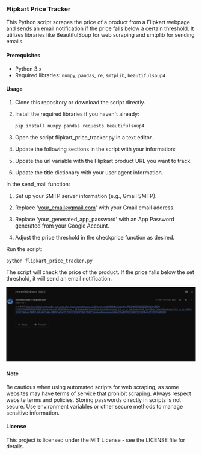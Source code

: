 ### Flipkart Price Tracker

This Python script scrapes the price of a product from a Flipkart webpage and sends an email notification if the price falls below a certain threshold. It utilizes libraries like BeautifulSoup for web scraping and smtplib for sending emails.

#### Prerequisites

- Python 3.x
- Required libraries: `numpy`, `pandas`, `re`, `smtplib`, `beautifulsoup4`

#### Usage

1. Clone this repository or download the script directly.

2. Install the required libraries if you haven't already:

   ```bash
   pip install numpy pandas requests beautifulsoup4
   ```


3. Open the script flipkart_price_tracker.py in a text editor.

4. Update the following sections in the script with your information:

5. Update the url variable with the Flipkart product URL you want to track.

6. Update the title dictionary with your user agent information.

In the send_mail function:

1. Set up your SMTP server information (e.g., Gmail SMTP).

2. Replace 'your_email@gmail.com' with your Gmail email address.

3. Replace 'your_generated_app_password' with an App Password generated from your Google Account.

4. Adjust the price threshold in the checkprice function as desired.

Run the script:

```bash
python flipkart_price_tracker.py 
```



The script will check the price of the product. If the price falls below the set threshold, it will send an email notification.

<p align="center">
    <img src="output.png" alt="Output Screenshot">
</p>

#### Note

Be cautious when using automated scripts for web scraping, as some websites may have terms of service that prohibit scraping. Always respect website terms and policies.
Storing passwords directly in scripts is not secure. Use environment variables or other secure methods to manage sensitive information.

#### License
This project is licensed under the MIT License - see the LICENSE file for details.